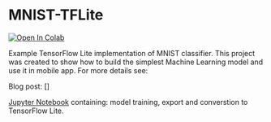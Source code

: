 # MNIST-TFLite

[![Open In Colab](https://colab.research.google.com/assets/colab-badge.svg)](https://github.com/frogermcs/MNIST-TFLite/blob/master/notebooks/MNIST.ipynb)

Example TensorFlow Lite implementation of MNIST classifier. This project was created to show how to build the simplest Machine Learning model and use it in mobile app. For more details see:

Blog post: []

[Jupyter Notebook](https://github.com/frogermcs/MNIST-TFLite/blob/master/notebooks/MNIST.ipynb) containing: model training, export and converstion to TensorFlow Lite.

